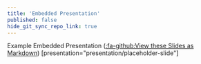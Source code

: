 ```yaml
---
title: 'Embedded Presentation'
published: false
hide_git_sync_repo_link: true
---
```


Example Embedded Presentation ([:fa-github:View these Slides as Markdown](https://raw.githubusercontent.com/paulhibbitts/test-grav-skeleton-open-publishing-space-site/master/pages/presentation/placeholder-slide/presentation.md))
[presentation="presentation/placeholder-slide"]
